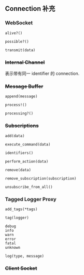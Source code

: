 ## Connection 补充

### WebSocket

```
alive?()

possible?()

transmit(data)
```

### ~~Internal Channel~~

表示带有同一 identifier 的 connection.

### ~~Message Buffer~~

```
append(message)

process!()

processing?()
```

### ~~Subscriptions~~

```
add(data)

execute_command(data)

identifiers()

perform_action(data)

remove(data)

remove_subscription(subscription)

unsubscribe_from_all()
```

### Tagged Logger Proxy

```
add_tags(*tags)

tag(logger)

debug
info
warn
error
fatal
unknown
```

```
log(type, message)
```

### ~~Client Socket~~

